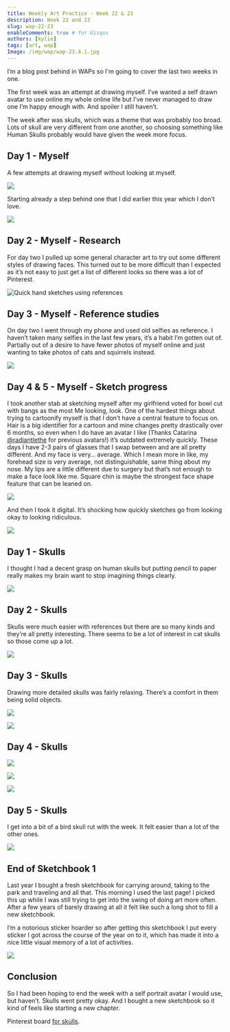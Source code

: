 ```yaml
---
title: Weekly Art Practice - Week 22 & 23
description: Week 22 and 23
slug: wap-22-23
enableComments: true # for Gisqus
authors: [kylie]
tags: [art, wap]
Image: /img/wap/wap-23.4.1.jpg
---
```


I’m a blog post behind in WAPs so I'm going to cover the last two weeks in one.

The first week was an attempt at drawing myself. I’ve wanted a self drawn avatar to use online my whole online life but I’ve never managed to draw one I’m happy enough with. And spoiler I still haven’t.

The week after was skulls, which was a theme that was probably too broad. Lots of skull are very different from one another, so choosing something like Human Skulls probably would have given the week more focus.

## Day 1 - Myself

A few attempts at drawing myself without looking at myself.

![](/img/wap/wap-22.1.jpg)

Starting already a step behind one that I did earlier this year which I don't love.

![](/img/wap/first-portrait.jpg)

<!--truncate-->

## Day 2 - Myself - Research

For day two I pulled up some general character art to try out some different styles of drawing faces. This turned out to be more difficult than I expected as it’s not easy to just get a list of different looks so there was a lot of Pinterest.

![Quick hand sketches using references](/img/wap/wap-22.2.jpg)

## Day 3 - Myself - Reference studies

On day two I went through my phone and used old selfies as reference. I haven’t taken many selfies in the last few years, it’s a habit I’m gotten out of. Partially out of a desire to have fewer photos of myself online and just wanting to take photos of cats and squirrels instead.

![](/img/wap/wap-22.3.jpg)

## Day 4 & 5 - Myself - Sketch progress

I took another stab at sketching myself after my girlfriend voted for bowl cut with bangs as the most Me looking, look. One of the hardest things about trying to cartoonify myself is that I don’t have a central feature to focus on. Hair is a big identifier for a cartoon and mine changes pretty drastically over 6 months, so even when I do have an avatar I like (Thanks Catarina [@radiantlethe](https://bsky.app/profile/radiantlethe.bsky.social) for previous avatars!) it’s outdated extremely quickly. These days I have 2-3 pairs of glasses that I swap between and are all pretty different. And my face is very… average. Which I mean more in like, my forehead size is very average, not distinguishable, same thing about my nose. My lips are a little different due to surgery but that’s not enough to make a face look like me. Square chin is maybe the strongest face shape feature that can be leaned on.

![](/img/wap/wap-22.4.jpg)

And then I took it digital. It’s shocking how quickly sketches go from looking okay to looking ridiculous.

![](/img/wap/wap-22.5.jpg)


## Day 1 - Skulls

I thought I had a decent grasp on human skulls but putting pencil to paper really makes my brain want to stop imagining things clearly.

![](/img/wap/wap-23.1.jpg)

## Day 2 - Skulls

Skulls were much easier with references but there are so many kinds and they’re all pretty interesting. There seems to be a lot of interest in cat skulls so those come up a lot.

![](/img/wap/wap-23.2.jpg)

## Day 3 - Skulls

Drawing more detailed skulls was fairly relaxing. There’s a comfort in them being solid objects.

![](/img/wap/wap-23.3.1.jpg)

![](/img/wap/wap-23.3.2.jpg)

## Day 4 - Skulls

![](/img/wap/wap-23.4.1.jpg)

![](/img/wap/wap-23.4.2.jpg)

![](/img/wap/wap-23.4.3.jpg)

## Day 5 - Skulls

I get into a bit of a bird skull rut with the week. It felt easier than a lot of the other ones.

![](/img/wap/wap-23.5.jpg)

## End of Sketchbook 1

Last year I bought a fresh sketchbook for carrying around, taking to the park and traveling and all that. This morning I used the last page! I picked this up while I was still trying to get into the swing of doing art more often. After a few years of barely drawing at all it felt like such a long shot to fill a new sketchbook.

I’m a notorious sticker hoarder so after getting this sketchbook I put every sticker I got across the course of the year on to it, which has made it into a nice little visual memory of a lot of activities.

![](/img/wap/sketchbook1.jpg)

## Conclusion

So I had been hoping to end the week with a self portrait avatar I would use, but haven’t. Skulls went pretty okay. And I bought a new sketchbook so it kind of feels like starting a new chapter.

Pinterest board [for skulls](https://www.pinterest.ca/maeanu3639/wap-skulls/).
